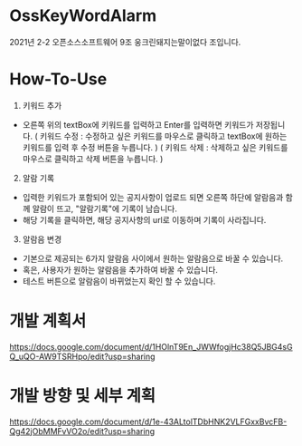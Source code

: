 # OssKeyWordAlarm
2021년 2-2 오픈소스소프트웨어 9조 웅크린돼지는말이없다 조입니다.

# How-To-Use
1) 키워드 추가
  - 오른쪽 위의 textBox에 키워드를 입력하고 Enter를 입력하면 키워드가 저장됩니다.
   ( 키워드 수정 : 수정하고 싶은 키워드를 마우스로 클릭하고 textBox에 원하는 키워드를 입력 후 수정 버튼을 누릅니다. )
   ( 키워드 삭제 : 삭제하고 싶은 키워드를 마우스로 클릭하고 삭제 버튼을 누릅니다. )
2) 알람 기록
  - 입력한 키워드가 포함되어 있는 공지사항이 업로드 되면
    오른쪽 하단에 알람음과 함께 알람이 뜨고, "알람기록"에 기록이 남습니다.
  - 해당 기록을 클릭하면, 해당 공지사항의 url로 이동하며 기록이 사라집니다.

3) 알람음 변경
  - 기본으로 제공되는 6가지 알람음 사이에서 원하는 알람음으로 바꿀 수 있습니다.
  - 혹은, 사용자가 원하는 알람음을 추가하여 바꿀 수 있습니다.
  - 테스트 버튼으로 알람음이 바뀌었는지 확인 할 수 있습니다.

# 개발 계획서
https://docs.google.com/document/d/1HOlnT9En_JWWfogjHc38Q5JBG4sGQ_uQO-AW9TSRHpo/edit?usp=sharing

# 개발 방향 및 세부 계획
https://docs.google.com/document/d/1e-43ALtolTDbHNK2VLFGxxBvcFB-Qg42jObMMFvVO2o/edit?usp=sharing
